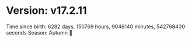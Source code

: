 # Version: v17.2.11
Time since birth: 6282 days, 150769 hours, 9046140 minutes, 542768400 seconds
Season: Autumn 🍁
